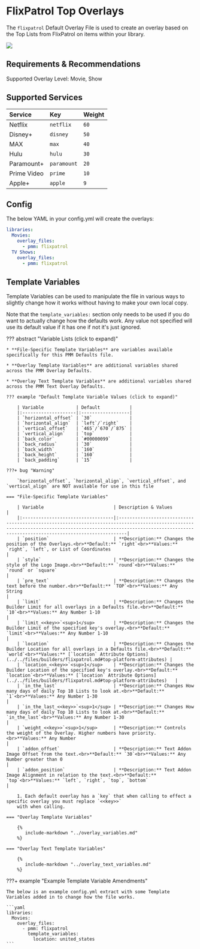 # FlixPatrol Top Overlays

The `flixpatrol` Default Overlay File is used to create an overlay based on the Top Lists from FlixPatrol on items 
within your library.

![](images/flixpatrol.png)

## Requirements & Recommendations

Supported Overlay Level: Movie, Show

## Supported Services

| Service     | Key         | Weight |
|:------------|:------------|:-------|
| Netflix     | `netflix`   | `60`   |
| Disney+     | `disney`    | `50`   |
| MAX         | `max`       | `40`   |
| Hulu        | `hulu`      | `30`   |
| Paramount+  | `paramount` | `20`   |
| Prime Video | `prime`     | `10`   |
| Apple+      | `apple`     | `9`    |

## Config

The below YAML in your config.yml will create the overlays:

```yaml
libraries:
  Movies:
    overlay_files:
      - pmm: flixpatrol
  TV Shows:
    overlay_files:
      - pmm: flixpatrol
```

## Template Variables

Template Variables can be used to manipulate the file in various ways to slightly change how it works without having to 
make your own local copy.

Note that the `template_variables:` section only needs to be used if you do want to actually change how the defaults 
work. Any value not specified will use its default value if it has one if not it's just ignored.

??? abstract "Variable Lists (click to expand)"

    * **File-Specific Template Variables** are variables available specifically for this PMM Defaults file.

    * **Overlay Template Variables** are additional variables shared across the PMM Overlay Defaults.

    * **Overlay Text Template Variables** are additional variables shared across the PMM Text Overlay Defaults.

    ??? example "Default Template Variable Values (click to expand)"

        | Variable            | Default           |
        |:--------------------|:------------------|
        | `horizontal_offset` | `30`              |
        | `horizontal_align`  | `left`/`right`    |
        | `vertical_offset`   | `465`/`670`/`875` |
        | `vertical_align`    | `top`             |
        | `back_color`        | `#00000099`       |
        | `back_radius`       | `30`              |
        | `back_width`        | `160`             |
        | `back_height`       | `160`             |
        | `back_padding`      | `15`              |

    ???+ bug "Warning"

        `horizontal_offset`, `horizontal_align`, `vertical_offset`, and `vertical_align` are NOT available for use in this file
        
    === "File-Specific Template Variables"

        | Variable                          | Description & Values                                                                                                                                                                                                 |
        |:----------------------------------|:---------------------------------------------------------------------------------------------------------------------------------------------------------------------------------------------------------------------|
        | `position`                        | **Description:** Changes the position of the Overlays.<br>**Default:** `right`<br>**Values:** `right`, `left`, or List of Coordinates                                                                                |
        | `style`                           | **Description:** Changes the style of the Logo Image.<br>**Default:** `round`<br>**Values:** `round` or `square`                                                                                                     |
        | `pre_text`                        | **Description:** Changes the text before the number.<br>**Default:** `TOP`<br>**Values:** Any String                                                                                                                 |
        | `limit`                           | **Description:** Changes the Builder Limit for all overlays in a Defaults file.<br>**Default:** `10`<br>**Values:** Any Number 1-10                                                                                  |
        | `limit_<<key>>`<sup>1</sup>       | **Description:** Changes the Builder Limit of the specified key's overlay.<br>**Default:** `limit`<br>**Values:** Any Number 1-10                                                                                    |
        | `location`                        | **Description:** Changes the Builder Location for all overlays in a Defaults file.<br>**Default:** `world`<br>**Values:** [`location` Attribute Options](../../files/builders/flixpatrol.md#top-platform-attributes) |
        | `location_<<key>>`<sup>1</sup>    | **Description:** Changes the Builder Location of the specified key's overlay.<br>**Default:** `location`<br>**Values:** [`location` Attribute Options](../../files/builders/flixpatrol.md#top-platform-attributes)   |
        | `in_the_last`                     | **Description:** Changes How many days of daily Top 10 Lists to look at.<br>**Default:** `1`<br>**Values:** Any Number 1-30                                                                                          |
        | `in_the_last_<<key>>`<sup>1</sup> | **Description:** Changes How many days of daily Top 10 Lists to look at.<br>**Default:** `in_the_last`<br>**Values:** Any Number 1-30                                                                                |
        | `weight_<<key>>`<sup>1</sup>      | **Description:** Controls the weight of the Overlay. Higher numbers have priority.<br>**Values:** Any Number                                                                                                         |
        | `addon_offset`                    | **Description:** Text Addon Image Offset from the text.<br>**Default:** `30`<br>**Values:** Any Number greater than 0                                                                                                |
        | `addon_position`                  | **Description:** Text Addon Image Alignment in relation to the text.<br>**Default:** `top`<br>**Values:** `left`, `right`, `top`, `bottom`                                                                           |

        1. Each default overlay has a `key` that when calling to effect a specific overlay you must replace `<<key>>` 
        with when calling.

    === "Overlay Template Variables"

        {%
           include-markdown "../overlay_variables.md"
        %}

    === "Overlay Text Template Variables"

        {%
           include-markdown "../overlay_text_variables.md"
        %}
    
???+ example "Example Template Variable Amendments"

    The below is an example config.yml extract with some Template Variables added in to change how the file works.
    
    ```yaml
    libraries:
      Movies:
        overlay_files:
          - pmm: flixpatrol
            template_variables:
              location: united_states
    ```
